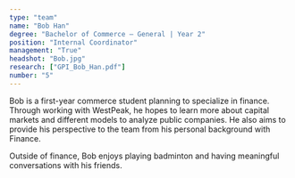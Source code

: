 ```yaml
---
type: "team"
name: "Bob Han"
degree: "Bachelor of Commerce – General | Year 2"
position: "Internal Coordinator"
management: "True"
headshot: "Bob.jpg"
research: ["GPI_Bob_Han.pdf"]
number: "5"
---
```


Bob is a first-year commerce student planning to specialize in finance. Through working with WestPeak, he hopes to learn more about capital markets and different models to analyze public companies. He also aims to provide his perspective to the team from his personal background with Finance.


Outside of finance, Bob enjoys playing badminton and having meaningful conversations with his friends.
